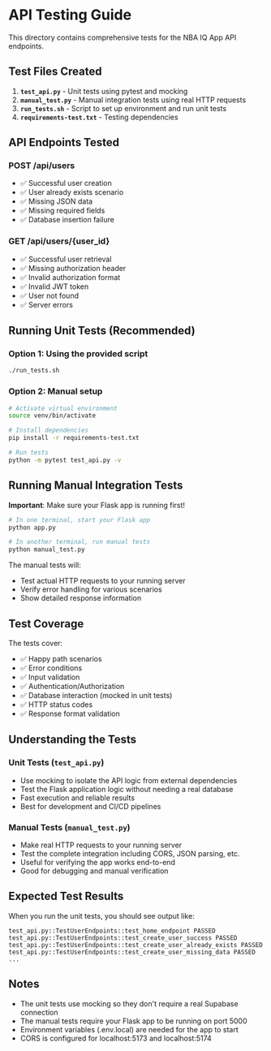 # API Testing Guide

This directory contains comprehensive tests for the NBA IQ App API endpoints.

## Test Files Created

1. **`test_api.py`** - Unit tests using pytest and mocking
2. **`manual_test.py`** - Manual integration tests using real HTTP requests
3. **`run_tests.sh`** - Script to set up environment and run unit tests
4. **`requirements-test.txt`** - Testing dependencies

## API Endpoints Tested

### POST /api/users
- ✅ Successful user creation
- ✅ User already exists scenario
- ✅ Missing JSON data
- ✅ Missing required fields
- ✅ Database insertion failure

### GET /api/users/{user_id}
- ✅ Successful user retrieval
- ✅ Missing authorization header
- ✅ Invalid authorization format
- ✅ Invalid JWT token
- ✅ User not found
- ✅ Server errors

## Running Unit Tests (Recommended)

### Option 1: Using the provided script
```bash
./run_tests.sh
```

### Option 2: Manual setup
```bash
# Activate virtual environment
source venv/bin/activate

# Install dependencies
pip install -r requirements-test.txt

# Run tests
python -m pytest test_api.py -v
```

## Running Manual Integration Tests

**Important**: Make sure your Flask app is running first!

```bash
# In one terminal, start your Flask app
python app.py

# In another terminal, run manual tests
python manual_test.py
```

The manual tests will:
- Test actual HTTP requests to your running server
- Verify error handling for various scenarios
- Show detailed response information

## Test Coverage

The tests cover:
- ✅ Happy path scenarios
- ✅ Error conditions
- ✅ Input validation
- ✅ Authentication/Authorization
- ✅ Database interaction (mocked in unit tests)
- ✅ HTTP status codes
- ✅ Response format validation

## Understanding the Tests

### Unit Tests (`test_api.py`)
- Use mocking to isolate the API logic from external dependencies
- Test the Flask application logic without needing a real database
- Fast execution and reliable results
- Best for development and CI/CD pipelines

### Manual Tests (`manual_test.py`)
- Make real HTTP requests to your running server
- Test the complete integration including CORS, JSON parsing, etc.
- Useful for verifying the app works end-to-end
- Good for debugging and manual verification

## Expected Test Results

When you run the unit tests, you should see output like:
```
test_api.py::TestUserEndpoints::test_home_endpoint PASSED
test_api.py::TestUserEndpoints::test_create_user_success PASSED
test_api.py::TestUserEndpoints::test_create_user_already_exists PASSED
test_api.py::TestUserEndpoints::test_create_user_missing_data PASSED
...
```

## Notes

- The unit tests use mocking so they don't require a real Supabase connection
- The manual tests require your Flask app to be running on port 5000
- Environment variables (.env.local) are needed for the app to start
- CORS is configured for localhost:5173 and localhost:5174
